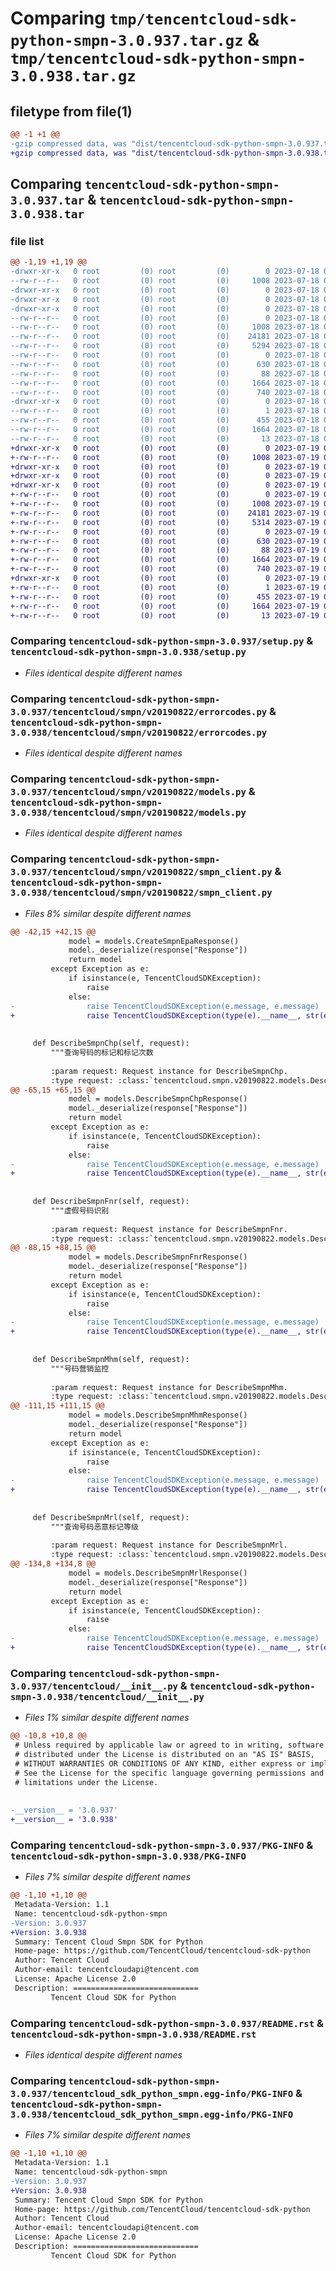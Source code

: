 # Comparing `tmp/tencentcloud-sdk-python-smpn-3.0.937.tar.gz` & `tmp/tencentcloud-sdk-python-smpn-3.0.938.tar.gz`

## filetype from file(1)

```diff
@@ -1 +1 @@
-gzip compressed data, was "dist/tencentcloud-sdk-python-smpn-3.0.937.tar", last modified: Tue Jul 18 00:29:48 2023, max compression
+gzip compressed data, was "dist/tencentcloud-sdk-python-smpn-3.0.938.tar", last modified: Wed Jul 19 00:45:05 2023, max compression
```

## Comparing `tencentcloud-sdk-python-smpn-3.0.937.tar` & `tencentcloud-sdk-python-smpn-3.0.938.tar`

### file list

```diff
@@ -1,19 +1,19 @@
-drwxr-xr-x   0 root         (0) root         (0)        0 2023-07-18 00:29:48.000000 tencentcloud-sdk-python-smpn-3.0.937/
--rw-r--r--   0 root         (0) root         (0)     1008 2023-07-18 00:29:48.000000 tencentcloud-sdk-python-smpn-3.0.937/setup.py
-drwxr-xr-x   0 root         (0) root         (0)        0 2023-07-18 00:29:48.000000 tencentcloud-sdk-python-smpn-3.0.937/tencentcloud/
-drwxr-xr-x   0 root         (0) root         (0)        0 2023-07-18 00:29:48.000000 tencentcloud-sdk-python-smpn-3.0.937/tencentcloud/smpn/
-drwxr-xr-x   0 root         (0) root         (0)        0 2023-07-18 00:29:48.000000 tencentcloud-sdk-python-smpn-3.0.937/tencentcloud/smpn/v20190822/
--rw-r--r--   0 root         (0) root         (0)        0 2023-07-18 00:29:48.000000 tencentcloud-sdk-python-smpn-3.0.937/tencentcloud/smpn/v20190822/__init__.py
--rw-r--r--   0 root         (0) root         (0)     1008 2023-07-18 00:29:48.000000 tencentcloud-sdk-python-smpn-3.0.937/tencentcloud/smpn/v20190822/errorcodes.py
--rw-r--r--   0 root         (0) root         (0)    24181 2023-07-18 00:29:48.000000 tencentcloud-sdk-python-smpn-3.0.937/tencentcloud/smpn/v20190822/models.py
--rw-r--r--   0 root         (0) root         (0)     5294 2023-07-18 00:29:48.000000 tencentcloud-sdk-python-smpn-3.0.937/tencentcloud/smpn/v20190822/smpn_client.py
--rw-r--r--   0 root         (0) root         (0)        0 2023-07-18 00:29:48.000000 tencentcloud-sdk-python-smpn-3.0.937/tencentcloud/smpn/__init__.py
--rw-r--r--   0 root         (0) root         (0)      630 2023-07-18 00:29:48.000000 tencentcloud-sdk-python-smpn-3.0.937/tencentcloud/__init__.py
--rw-r--r--   0 root         (0) root         (0)       88 2023-07-18 00:29:48.000000 tencentcloud-sdk-python-smpn-3.0.937/setup.cfg
--rw-r--r--   0 root         (0) root         (0)     1664 2023-07-18 00:29:48.000000 tencentcloud-sdk-python-smpn-3.0.937/PKG-INFO
--rw-r--r--   0 root         (0) root         (0)      740 2023-07-18 00:29:48.000000 tencentcloud-sdk-python-smpn-3.0.937/README.rst
-drwxr-xr-x   0 root         (0) root         (0)        0 2023-07-18 00:29:48.000000 tencentcloud-sdk-python-smpn-3.0.937/tencentcloud_sdk_python_smpn.egg-info/
--rw-r--r--   0 root         (0) root         (0)        1 2023-07-18 00:29:48.000000 tencentcloud-sdk-python-smpn-3.0.937/tencentcloud_sdk_python_smpn.egg-info/dependency_links.txt
--rw-r--r--   0 root         (0) root         (0)      455 2023-07-18 00:29:48.000000 tencentcloud-sdk-python-smpn-3.0.937/tencentcloud_sdk_python_smpn.egg-info/SOURCES.txt
--rw-r--r--   0 root         (0) root         (0)     1664 2023-07-18 00:29:48.000000 tencentcloud-sdk-python-smpn-3.0.937/tencentcloud_sdk_python_smpn.egg-info/PKG-INFO
--rw-r--r--   0 root         (0) root         (0)       13 2023-07-18 00:29:48.000000 tencentcloud-sdk-python-smpn-3.0.937/tencentcloud_sdk_python_smpn.egg-info/top_level.txt
+drwxr-xr-x   0 root         (0) root         (0)        0 2023-07-19 00:45:05.000000 tencentcloud-sdk-python-smpn-3.0.938/
+-rw-r--r--   0 root         (0) root         (0)     1008 2023-07-19 00:45:04.000000 tencentcloud-sdk-python-smpn-3.0.938/setup.py
+drwxr-xr-x   0 root         (0) root         (0)        0 2023-07-19 00:45:05.000000 tencentcloud-sdk-python-smpn-3.0.938/tencentcloud/
+drwxr-xr-x   0 root         (0) root         (0)        0 2023-07-19 00:45:05.000000 tencentcloud-sdk-python-smpn-3.0.938/tencentcloud/smpn/
+drwxr-xr-x   0 root         (0) root         (0)        0 2023-07-19 00:45:05.000000 tencentcloud-sdk-python-smpn-3.0.938/tencentcloud/smpn/v20190822/
+-rw-r--r--   0 root         (0) root         (0)        0 2023-07-19 00:45:04.000000 tencentcloud-sdk-python-smpn-3.0.938/tencentcloud/smpn/v20190822/__init__.py
+-rw-r--r--   0 root         (0) root         (0)     1008 2023-07-19 00:45:04.000000 tencentcloud-sdk-python-smpn-3.0.938/tencentcloud/smpn/v20190822/errorcodes.py
+-rw-r--r--   0 root         (0) root         (0)    24181 2023-07-19 00:45:04.000000 tencentcloud-sdk-python-smpn-3.0.938/tencentcloud/smpn/v20190822/models.py
+-rw-r--r--   0 root         (0) root         (0)     5314 2023-07-19 00:45:04.000000 tencentcloud-sdk-python-smpn-3.0.938/tencentcloud/smpn/v20190822/smpn_client.py
+-rw-r--r--   0 root         (0) root         (0)        0 2023-07-19 00:45:04.000000 tencentcloud-sdk-python-smpn-3.0.938/tencentcloud/smpn/__init__.py
+-rw-r--r--   0 root         (0) root         (0)      630 2023-07-19 00:45:04.000000 tencentcloud-sdk-python-smpn-3.0.938/tencentcloud/__init__.py
+-rw-r--r--   0 root         (0) root         (0)       88 2023-07-19 00:45:05.000000 tencentcloud-sdk-python-smpn-3.0.938/setup.cfg
+-rw-r--r--   0 root         (0) root         (0)     1664 2023-07-19 00:45:05.000000 tencentcloud-sdk-python-smpn-3.0.938/PKG-INFO
+-rw-r--r--   0 root         (0) root         (0)      740 2023-07-19 00:45:04.000000 tencentcloud-sdk-python-smpn-3.0.938/README.rst
+drwxr-xr-x   0 root         (0) root         (0)        0 2023-07-19 00:45:05.000000 tencentcloud-sdk-python-smpn-3.0.938/tencentcloud_sdk_python_smpn.egg-info/
+-rw-r--r--   0 root         (0) root         (0)        1 2023-07-19 00:45:05.000000 tencentcloud-sdk-python-smpn-3.0.938/tencentcloud_sdk_python_smpn.egg-info/dependency_links.txt
+-rw-r--r--   0 root         (0) root         (0)      455 2023-07-19 00:45:05.000000 tencentcloud-sdk-python-smpn-3.0.938/tencentcloud_sdk_python_smpn.egg-info/SOURCES.txt
+-rw-r--r--   0 root         (0) root         (0)     1664 2023-07-19 00:45:05.000000 tencentcloud-sdk-python-smpn-3.0.938/tencentcloud_sdk_python_smpn.egg-info/PKG-INFO
+-rw-r--r--   0 root         (0) root         (0)       13 2023-07-19 00:45:05.000000 tencentcloud-sdk-python-smpn-3.0.938/tencentcloud_sdk_python_smpn.egg-info/top_level.txt
```

### Comparing `tencentcloud-sdk-python-smpn-3.0.937/setup.py` & `tencentcloud-sdk-python-smpn-3.0.938/setup.py`

 * *Files identical despite different names*

### Comparing `tencentcloud-sdk-python-smpn-3.0.937/tencentcloud/smpn/v20190822/errorcodes.py` & `tencentcloud-sdk-python-smpn-3.0.938/tencentcloud/smpn/v20190822/errorcodes.py`

 * *Files identical despite different names*

### Comparing `tencentcloud-sdk-python-smpn-3.0.937/tencentcloud/smpn/v20190822/models.py` & `tencentcloud-sdk-python-smpn-3.0.938/tencentcloud/smpn/v20190822/models.py`

 * *Files identical despite different names*

### Comparing `tencentcloud-sdk-python-smpn-3.0.937/tencentcloud/smpn/v20190822/smpn_client.py` & `tencentcloud-sdk-python-smpn-3.0.938/tencentcloud/smpn/v20190822/smpn_client.py`

 * *Files 8% similar despite different names*

```diff
@@ -42,15 +42,15 @@
             model = models.CreateSmpnEpaResponse()
             model._deserialize(response["Response"])
             return model
         except Exception as e:
             if isinstance(e, TencentCloudSDKException):
                 raise
             else:
-                raise TencentCloudSDKException(e.message, e.message)
+                raise TencentCloudSDKException(type(e).__name__, str(e))
 
 
     def DescribeSmpnChp(self, request):
         """查询号码的标记和标记次数
 
         :param request: Request instance for DescribeSmpnChp.
         :type request: :class:`tencentcloud.smpn.v20190822.models.DescribeSmpnChpRequest`
@@ -65,15 +65,15 @@
             model = models.DescribeSmpnChpResponse()
             model._deserialize(response["Response"])
             return model
         except Exception as e:
             if isinstance(e, TencentCloudSDKException):
                 raise
             else:
-                raise TencentCloudSDKException(e.message, e.message)
+                raise TencentCloudSDKException(type(e).__name__, str(e))
 
 
     def DescribeSmpnFnr(self, request):
         """虚假号码识别
 
         :param request: Request instance for DescribeSmpnFnr.
         :type request: :class:`tencentcloud.smpn.v20190822.models.DescribeSmpnFnrRequest`
@@ -88,15 +88,15 @@
             model = models.DescribeSmpnFnrResponse()
             model._deserialize(response["Response"])
             return model
         except Exception as e:
             if isinstance(e, TencentCloudSDKException):
                 raise
             else:
-                raise TencentCloudSDKException(e.message, e.message)
+                raise TencentCloudSDKException(type(e).__name__, str(e))
 
 
     def DescribeSmpnMhm(self, request):
         """号码营销监控
 
         :param request: Request instance for DescribeSmpnMhm.
         :type request: :class:`tencentcloud.smpn.v20190822.models.DescribeSmpnMhmRequest`
@@ -111,15 +111,15 @@
             model = models.DescribeSmpnMhmResponse()
             model._deserialize(response["Response"])
             return model
         except Exception as e:
             if isinstance(e, TencentCloudSDKException):
                 raise
             else:
-                raise TencentCloudSDKException(e.message, e.message)
+                raise TencentCloudSDKException(type(e).__name__, str(e))
 
 
     def DescribeSmpnMrl(self, request):
         """查询号码恶意标记等级
 
         :param request: Request instance for DescribeSmpnMrl.
         :type request: :class:`tencentcloud.smpn.v20190822.models.DescribeSmpnMrlRequest`
@@ -134,8 +134,8 @@
             model = models.DescribeSmpnMrlResponse()
             model._deserialize(response["Response"])
             return model
         except Exception as e:
             if isinstance(e, TencentCloudSDKException):
                 raise
             else:
-                raise TencentCloudSDKException(e.message, e.message)
+                raise TencentCloudSDKException(type(e).__name__, str(e))
```

### Comparing `tencentcloud-sdk-python-smpn-3.0.937/tencentcloud/__init__.py` & `tencentcloud-sdk-python-smpn-3.0.938/tencentcloud/__init__.py`

 * *Files 1% similar despite different names*

```diff
@@ -10,8 +10,8 @@
 # Unless required by applicable law or agreed to in writing, software
 # distributed under the License is distributed on an "AS IS" BASIS,
 # WITHOUT WARRANTIES OR CONDITIONS OF ANY KIND, either express or implied.
 # See the License for the specific language governing permissions and
 # limitations under the License.
 
 
-__version__ = '3.0.937'
+__version__ = '3.0.938'
```

### Comparing `tencentcloud-sdk-python-smpn-3.0.937/PKG-INFO` & `tencentcloud-sdk-python-smpn-3.0.938/PKG-INFO`

 * *Files 7% similar despite different names*

```diff
@@ -1,10 +1,10 @@
 Metadata-Version: 1.1
 Name: tencentcloud-sdk-python-smpn
-Version: 3.0.937
+Version: 3.0.938
 Summary: Tencent Cloud Smpn SDK for Python
 Home-page: https://github.com/TencentCloud/tencentcloud-sdk-python
 Author: Tencent Cloud
 Author-email: tencentcloudapi@tencent.com
 License: Apache License 2.0
 Description: ============================
         Tencent Cloud SDK for Python
```

### Comparing `tencentcloud-sdk-python-smpn-3.0.937/README.rst` & `tencentcloud-sdk-python-smpn-3.0.938/README.rst`

 * *Files identical despite different names*

### Comparing `tencentcloud-sdk-python-smpn-3.0.937/tencentcloud_sdk_python_smpn.egg-info/PKG-INFO` & `tencentcloud-sdk-python-smpn-3.0.938/tencentcloud_sdk_python_smpn.egg-info/PKG-INFO`

 * *Files 7% similar despite different names*

```diff
@@ -1,10 +1,10 @@
 Metadata-Version: 1.1
 Name: tencentcloud-sdk-python-smpn
-Version: 3.0.937
+Version: 3.0.938
 Summary: Tencent Cloud Smpn SDK for Python
 Home-page: https://github.com/TencentCloud/tencentcloud-sdk-python
 Author: Tencent Cloud
 Author-email: tencentcloudapi@tencent.com
 License: Apache License 2.0
 Description: ============================
         Tencent Cloud SDK for Python
```

